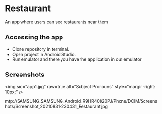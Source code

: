# Restaurant
An app where users can see restaurants near them
## Accessing the app
* Clone repository in terminal.
* Open project in Android Studio.
* Run emulator and there you have the application in our emulator!

## Screenshots
<img
src=“app1.jpg”
raw=true
alt=“Subject Pronouns”
style=“margin-right: 10px;”
/>

mtp://SAMSUNG_SAMSUNG_Android_R9HR40820PJ/Phone/DCIM/Screenshots/Screenshot_20210831-230431_Restaurant.jpg

